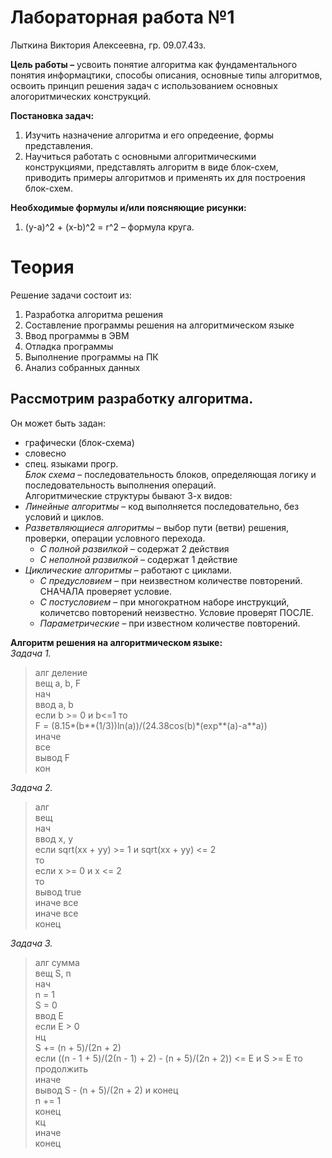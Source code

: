 # Лабораторная работа №1  
Лыткина Виктория Алексеевна, гр. 09.07.43з.

**Цель работы –**  усвоить понятие алгоритма как фундаментального понятия информацтики, способы описания, основные типы алгоритмов, освоить принцип решения задач с использованием основных алогоритмических конструкций.
  

**Постановка задач:**
1) Изучить назначение алгоритма и его опредеение, формы представления.
2) Научиться работать с основными алгоритмическими конструкциями, представлять алгоритм в виде блок-схем, приводить примеры алгоритмов и применять их для построения блок-схем.

**Необходимые формулы и/или поясняющие рисунки:**
1) (y-a)^2 + (x-b)^2 = r^2 – формула круга.

# Теория  
Решение задачи состоит из:  
1. Разработка алгоритма решения
2. Составление программы решения на алгоритмическом языке
3. Ввод программы в ЭВМ
4. Отладка программы
5. Выполнение программы на ПК
6. Анализ собранных данных  
## Рассмотрим разработку алгоритма.  
Он может быть задан:  
- графически (блок-схема)
- словесно
- спец. языками прогр.   
  *Блок схема* – последовательность блоков, определяющая логику и последовательность выполнения операций.  
Алгоритмические структуры бывают 3-х видов:
- *Линейные алгоритмы* – код выполняется последовательно, без условий и циклов.
- *Разветвляющиеся алгоритмы* – выбор пути (ветви) решения, проверки, операции условного перехода.
    - *С полной развилкой* – содержат 2 действия
    - *С неполной развилкой* – содержат 1 действие
- *Циклические алгоритмы* – работают с циклами.
    - *С предусловием* – при неизвестном количестве повторений. СНАЧАЛА проверяет условие.
    - *С постусловием* – при многократном наборе инструкций, количетсво повторений неизвестно. Условие проверят ПОСЛЕ.
    - *Параметрические* – при известном количестве повторений.

**Алгоритм решения на алгоритмическом языке:**  
*Задача 1.*

> алг деление  
вещ a, b, F  
нач  
ввод a, b  
если b >= 0 и b<=1 то  
F = (8.15*(b**(1/3))ln(a))/(24.38cos(b)*(exp**(a)-a**a))  
иначе  
все  
вывод F  
кон  

*Задача 2.*  
>алг  
вещ  
нач  
ввод x, y  
если sqrt(xx + yy) >= 1 и sqrt(xx + yy) <= 2  
то  
если x >= 0 и x <= 2  
то  
вывод true  
иначе все  
иначе все  
конец  

*Задача 3.*  
> алг сумма  
вещ S, n  
нач  
n = 1  
S = 0  
ввод E  
если E > 0  
  нц  
  S += (n + 5)/(2n + 2)  
  если ((n - 1 + 5)/(2(n - 1) + 2) - (n + 5)/(2n + 2)) <= E и S >= E то  
    продолжить  
  иначе  
    вывод S - (n + 5)/(2n + 2) и конец  
  n += 1  
  конец  
  кц  
иначе  
конец  
